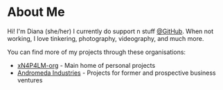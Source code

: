 # About Me

Hi! I'm Diana (she/her) I currently do support n stuff [@GitHub](https://github.com/github). When not working, I love tinkering, photography, videography, and much more. 

You can find more of my projects through these organisations: 
- [xN4P4LM-org](https://github.com/xn4p4lm-org) - Main home of personal projects
- [Andromeda Industries](https://github.com/AndromedaIndustries) - Projects for former and prospective business ventures
